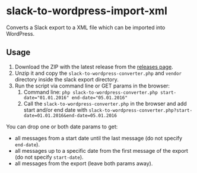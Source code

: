 # slack-to-wordpress-import-xml
Converts a Slack export to a XML file which can be imported into WordPress.

## Usage

1. Download the ZIP with the latest release from the [releases page](https://github.com/florianbrinkmann/slack-to-wordpress-converter/releases). 
2. Unzip it and copy the `slack-to-wordpress-converter.php` and `vendor` directory inside the slack export directory.
3. Run the script via command line or GET params in the browser:
    1. Command line: `php slack-to-wordpress-converter.php start-date="01.01.2016" end-date="05.01.2016"`
    2. Call the `slack-to-wordpress-converter.php` in the browser and add start and/or end date with `slack-to-wordpress-converter.php?start-date=01.01.2016&end-date=05.01.2016`

You can drop one or both date params to get:
- all messages from a start date until the last message (do not specify `end-date`).
- all messages up to a specific date from the first message of the export (do not specify `start-date`).
- all messages from the export (leave both params away).